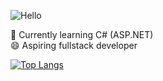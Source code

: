 ![Hello](jujutsu-kaisen-gojo-satoru.gif)

🌱 Currently learning C# (ASP.NET)<br>
😄 Aspiring fullstack developer

[![Top Langs](https://github-readme-stats.vercel.app/api/top-langs/?username=empty-codes&layout=compact)](https://github.com/anuraghazra/github-readme-stats)

<!--
**empty-codes/empty-codes** is a ✨ _special_ ✨ repository because its `README.md` (this file) appears on your GitHub profile.

Here are some ideas to get you started:

- 🔭 I’m currently working on ...
- 🌱 I’m currently learning ...
- 👯 I’m looking to collaborate on ...
- 🤔 I’m looking for help with ...
- 💬 Ask me about ...
- 📫 How to reach me: ...
- 😄 Pronouns: ...
- ⚡ Fun fact: ...
-->
